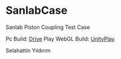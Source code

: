 # SanlabCase
 
 Sanlab Piston Coupling Test Case

 Pc Build: [Drive]([https://pages.github.com/](https://drive.google.com/file/d/1891c2a1teqlap8GuAGL91pCGpru3vRIQ/view?usp=sharing)https://drive.google.com/file/d/1891c2a1teqlap8GuAGL91pCGpru3vRIQ/view?usp=sharing)
 Play WebGL Build: [UnityPlay]([[https://pages.github.com/](https://drive.google.com/file/d/1891c2a1teqlap8GuAGL91pCGpru3vRIQ/view?usp=sharing)https://drive.google.com/file/d/1891c2a1teqlap8GuAGL91pCGpru3vRIQ/view?usp=sharing](https://play.unity.com/mg/other/sanlab-test-case)https://play.unity.com/mg/other/sanlab-test-case)
 
 Selahattin Yıldırım
